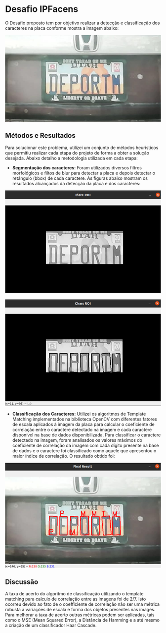 # Desafio IPFacens

O Desafio proposto tem por objetivo realizar a detecção e classificação dos caracteres na placa conforme mostra a imagem abaixo:

![Image](images/placa.jpg)

## Métodos e Resultados

Para solucionar este problema, utilizei um conjunto de métodos heuristicos que permitiu realizar cada etapa do projeto de forma a obter a solução desejada. Abaixo detalho a metodologia utilizada em cada etapa:

- <b>Segmentação dos caracteres:</b> Foram utilizados diversos filtros morfológicos e filtos de blur para detectar a placa e depois detectar o retângulo (bbox) de cada caractere. As figuras abaixo mostram os resultados alcançados da detecção da placa e dos caracteres:

![Image](images/plate-roi.png)

![Image](images/chars-roi.png)


- <b>Classificação dos Caracteres:</b> Utilizei os algoritmos de Template Matching implementados na biblioteca OpenCV com diferentes fatores de escala aplicados à imagem da placa para calcular o coeficiente de correlação entre o caractere detectado na imagem e cada caractere disponível na base de dados disponibilizada. Para classificar o caractere detectado na imagem, foram analisados os valores máximos do coeficiente de correlação da imagem com cada dígito presente na base de dados e o caractere foi classificado como aquele que apresentou o maior índice de correlação. O resultado obtido foi:

![Image](images/result.png)


## Discussão

A taxa de acerto do algoritmo de classificação utilizando o template matching para calculo de correlação entre as imagens foi de 2/7. Isto ocorreu devido ao fato de o coefficiente de correlação não ser uma métrica robusta a variações de escala e forma dos objetos presentes nas images. Para melhorar a taxa de acerto outras métricas podem ser aplicadas, tais como o MSE (Mean Squared Error), a Distância de Hamming e a até mesmo a criação de um classificador Haar Cascade.

